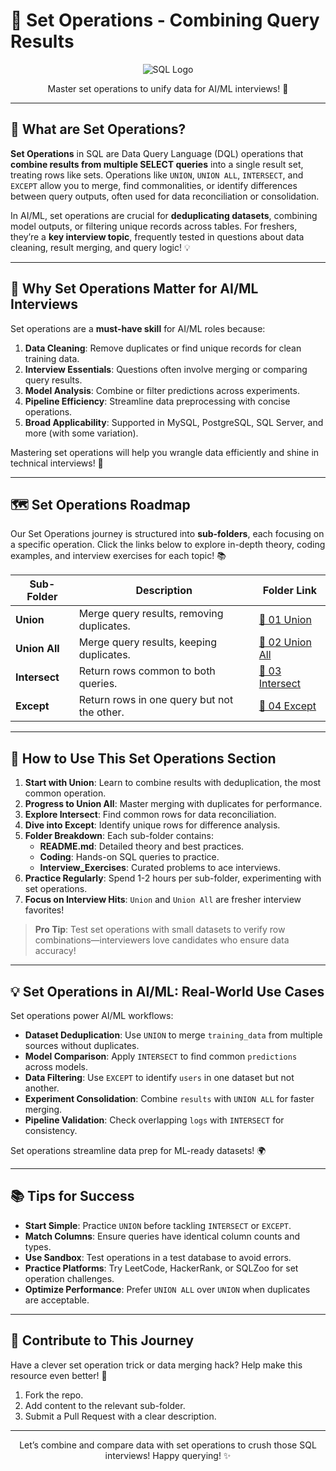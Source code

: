 # 🔄 Set Operations - Combining Query Results

<div align="center">
  <img src="https://img.shields.io/badge/SQL-4479A1?style=for-the-badge&logo=postgresql&logoColor=white" alt="SQL Logo" />
</div>

<p align="center">Master set operations to unify data for AI/ML interviews! 🚀</p>

---

## 🌟 What are Set Operations?

**Set Operations** in SQL are Data Query Language (DQL) operations that **combine results from multiple SELECT queries** into a single result set, treating rows like sets. Operations like `UNION`, `UNION ALL`, `INTERSECT`, and `EXCEPT` allow you to merge, find commonalities, or identify differences between query outputs, often used for data reconciliation or consolidation.

In AI/ML, set operations are crucial for **deduplicating datasets**, combining model outputs, or filtering unique records across tables. For freshers, they’re a **key interview topic**, frequently tested in questions about data cleaning, result merging, and query logic! 💡

---

## 🎯 Why Set Operations Matter for AI/ML Interviews

Set operations are a **must-have skill** for AI/ML roles because:

1. **Data Cleaning**: Remove duplicates or find unique records for clean training data.
2. **Interview Essentials**: Questions often involve merging or comparing query results.
3. **Model Analysis**: Combine or filter predictions across experiments.
4. **Pipeline Efficiency**: Streamline data preprocessing with concise operations.
5. **Broad Applicability**: Supported in MySQL, PostgreSQL, SQL Server, and more (with some variation).

Mastering set operations will help you wrangle data efficiently and shine in technical interviews! 🌟

---

## 🗺️ Set Operations Roadmap

Our Set Operations journey is structured into **sub-folders**, each focusing on a specific operation. Click the links below to explore in-depth theory, coding examples, and interview exercises for each topic! 📚

| Sub-Folder | Description | Folder Link |
|------------|-------------|-------------|
| **Union** | Merge query results, removing duplicates. | [📂 01 Union](./01%20Union) |
| **Union All** | Merge query results, keeping duplicates. | [📂 02 Union All](./02%20Union%20All) |
| **Intersect** | Return rows common to both queries. | [📂 03 Intersect](./03%20Intersect) |
| **Except** | Return rows in one query but not the other. | [📂 04 Except](./04%20Except) |

---

## 🚀 How to Use This Set Operations Section

1. **Start with Union**: Learn to combine results with deduplication, the most common operation.
2. **Progress to Union All**: Master merging with duplicates for performance.
3. **Explore Intersect**: Find common rows for data reconciliation.
4. **Dive into Except**: Identify unique rows for difference analysis.
5. **Folder Breakdown**: Each sub-folder contains:
   - **README.md**: Detailed theory and best practices.
   - **Coding**: Hands-on SQL queries to practice.
   - **Interview_Exercises**: Curated problems to ace interviews.
6. **Practice Regularly**: Spend 1-2 hours per sub-folder, experimenting with set operations.
7. **Focus on Interview Hits**: `Union` and `Union All` are fresher interview favorites!

> **Pro Tip**: Test set operations with small datasets to verify row combinations—interviewers love candidates who ensure data accuracy!

---

## 💡 Set Operations in AI/ML: Real-World Use Cases

Set operations power AI/ML workflows:

- **Dataset Deduplication**: Use `UNION` to merge `training_data` from multiple sources without duplicates.
- **Model Comparison**: Apply `INTERSECT` to find common `predictions` across models.
- **Data Filtering**: Use `EXCEPT` to identify `users` in one dataset but not another.
- **Experiment Consolidation**: Combine `results` with `UNION ALL` for faster merging.
- **Pipeline Validation**: Check overlapping `logs` with `INTERSECT` for consistency.

Set operations streamline data prep for ML-ready datasets! 🌍

---

## 📚 Tips for Success

- **Start Simple**: Practice `UNION` before tackling `INTERSECT` or `EXCEPT`.
- **Match Columns**: Ensure queries have identical column counts and types.
- **Use Sandbox**: Test operations in a test database to avoid errors.
- **Practice Platforms**: Try LeetCode, HackerRank, or SQLZoo for set operation challenges.
- **Optimize Performance**: Prefer `UNION ALL` over `UNION` when duplicates are acceptable.

---

## 🤝 Contribute to This Journey

Have a clever set operation trick or data merging hack? Help make this resource even better! 🌟
1. Fork the repo.
2. Add content to the relevant sub-folder.
3. Submit a Pull Request with a clear description.

---

<div align="center">
  <p>Let’s combine and compare data with set operations to crush those SQL interviews! Happy querying! ✨</p>
</div>
